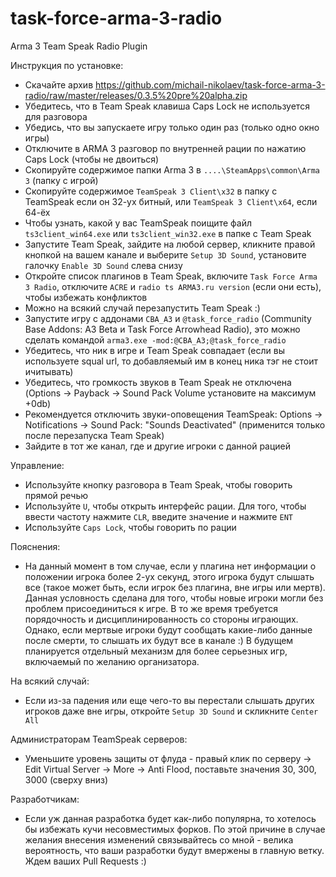 task-force-arma-3-radio
=======================

Arma 3 Team Speak Radio Plugin

Инструкция по установке:

* Скачайте архив https://github.com/michail-nikolaev/task-force-arma-3-radio/raw/master/releases/0.3.5%20pre%20alpha.zip
* Убедитесь, что в Team Speak клавиша Caps Lock не используется для разговора
* Убедись, что вы запускаете игру только один раз (только одно окно игры)
* Отключите в ARMA 3 разговор по внутренней рации по нажатию Caps Lock (чтобы не двоиться)
* Скопируйте содержимое папки Arma 3 в `....\SteamApps\common\Arma 3` (папку с игрой)
* Скопируйте содержимое `TeamSpeak 3 Client\x32` в папку с TeamSpeak если он 32-ух битный, или `TeamSpeak 3 Client\x64`, если 64-ёх
* Чтобы узнать, какой у вас TeamSpeak поищите файл `ts3client_win64.exe` или `ts3client_win32.exe` в папке с Team Speak
* Запустите Team Speak, зайдите на любой сервер, кликните правой кнопкой на вашем канале и выберите `Setup 3D Sound`, установите галочку `Enable 3D Sound` слева снизу
* Откройте список плагинов в Team Speak, включите `Task Force Arma 3 Radio`, отключите `ACRE` и `radio ts ARMA3.ru version` (если они есть), чтобы избежать конфликтов
* Можно на всякий случай перезапустить Team Speak :)
* Запустите игру с аддонами `CBA_A3` и `@task_force_radio` (Community Base Addons: A3 Beta и Task Force Arrowhead Radio), это можно сделать командой `arma3.exe -mod:@CBA_A3;@task_force_radio`
* Убедитесь, что ник в игре и Team Speak совпадает (если вы используете squal url, то добавляемый им в конец ника тэг не стоит ичитывать)
* Убедитесь, что громкость звуков в Team Speak не отключена (Options -> Payback -> Sound Pack Volume установите на максимум +0db)
* Рекомендуется отключить звуки-оповещения TeamSpeak: Options -> Notifications -> Sound Pack: "Sounds Deactivated" (применится только после перезапуска Team Speak)
* Зайдите в тот же канал, где и другие игроки с данной рацией

Управление:
* Используйте кнопку разговора в Team Speak, чтобы говорить прямой речью
* Используйте `U`, чтобы открыть интерфейс рации. Для того, чтобы ввести частоту нажмите `CLR`, введите значение и нажмите `ENT`
* Используйте `Caps Lock`, чтобы говорить по рации

Пояснения:
* На данный момент в том случае, если у плагина нет информации о положении игрока более 2-ух секунд, этого игрока будут слышать все (такое может быть, если игрок без плагина, вне игры или мертв). Данная условность сделана для того, чтобы новые игроки могли без проблем присоединиться к игре. В то же время требуется порядочность и дисциплинированность со стороны играющих. Однако, если мертвые игроки будут сообщать какие-либо данные после смерти, то слышать их будут все в канале :) В будущем планируется отдельный механизм для более серьезных игр, включаемый по желанию организатора.

На всякий случай:
* Если из-за падения или еще чего-то вы перестали слышать других игроков даже вне игры, откройте `Setup 3D Sound` и скликните `Center All`

Администраторам TeamSpeak серверов:
* Уменьшите уровень защиты от флуда - правый клик по серверу -> Edit Virtual Server -> More -> Anti Flood, поставьте значения 30, 300, 3000 (сверху вниз)

Разработчикам:
* Если уж данная разработка будет как-либо популярна, то хотелось бы избежать кучи несовместимых форков. По этой причине в случае желания внесения изменений связывайтесь со мной - велика вероятность, что ваши разработки будут вмержены в главную ветку. Ждем ваших Pull Requests :)